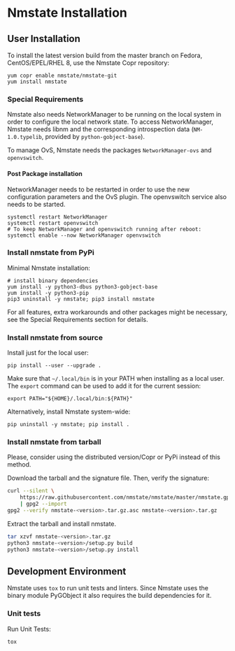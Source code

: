 # Nmstate Installation

## User Installation

To install the latest version build from the master branch on Fedora,
CentOS/EPEL/RHEL 8, use the Nmstate Copr repository:

``` shell
yum copr enable nmstate/nmstate-git
yum install nmstate
```

### Special Requirements
Nmstate also needs NetworkManager to be running on the local system
in order to configure the local network state.
To access NetworkManager, Nmstate needs libnm and the corresponding
introspection data (`NM-1.0.typelib`, provided by `python-gobject-base`).

To manage OvS, Nmstate needs the packages `NetworkManager-ovs` and `openvswitch`.

#### Post Package installation

NetworkManager needs to be restarted in order to use the new configuration
parameters and the OvS plugin.
The openvswitch service also needs to be started.

```
systemctl restart NetworkManager
systemctl restart openvswitch
# To keep NetworkManager and openvswitch running after reboot:
systemctl enable --now NetworkManager openvswitch
```

### Install nmstate from PyPi

Minimal Nmstate installation:
``` shell
# install binary dependencies
yum install -y python3-dbus python3-gobject-base
yum install -y python3-pip
pip3 uninstall -y nmstate; pip3 install nmstate
```

For all features, extra workarounds and other packages might be necessary, see
the Special Requirements section for details.

### Install nmstate from source

Install just for the local user:

```shell
pip install --user --upgrade .
```

Make sure that `~/.local/bin` is in your PATH when installing as a local user.
The `export` command can be used to add it for the current session:

```shell
export PATH="${HOME}/.local/bin:${PATH}"
```

Alternatively, install Nmstate system-wide:
```shell
pip uninstall -y nmstate; pip install .
```
### Install nmstate from tarball

Please, consider using the distributed version/Copr or PyPi instead of this
method.

Download the tarball and the signature file. Then, verify the signature:
```bash
curl --silent \
    https://raw.githubusercontent.com/nmstate/nmstate/master/nmstate.gpg \
    | gpg2 --import
gpg2 --verify nmstate-<version>.tar.gz.asc nmstate-<version>.tar.gz
```

Extract the tarball and install nmstate.

```bash
tar xzvf nmstate-<version>.tar.gz
python3 nmstate-<version>/setup.py build
python3 nmstate-<version>/setup.py install
```

## Development Environment

Nmstate uses `tox` to run unit tests and linters. Since Nmstate uses the binary
module PyGObject it also requires the build dependencies for it.

### Unit tests
Run Unit Tests:
```shell
tox
```
